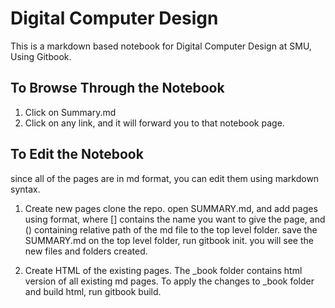 # Digital Computer Design

This is a markdown based notebook for Digital Computer Design at SMU, Using Gitbook.



## To Browse Through the Notebook

1. Click on Summary.md
2. Click on any link, and it will forward you to that notebook page.

## To Edit the Notebook

since all of the pages are in md format, you can edit them using markdown syntax. 

1. Create new pages
  clone the repo.
  open SUMMARY.md, and add pages using []() format, where [] contains the name you want to give the page, and () containing relative path of the md file to the top level folder.
  save the SUMMARY.md
  on the top level folder, run gitbook init. you will see the new files and folders created.

2. Create HTML of the existing pages.
  The \_book folder contains html version of all existing md pages. To apply the changes to \_book folder and build html, run gitbook build. 
